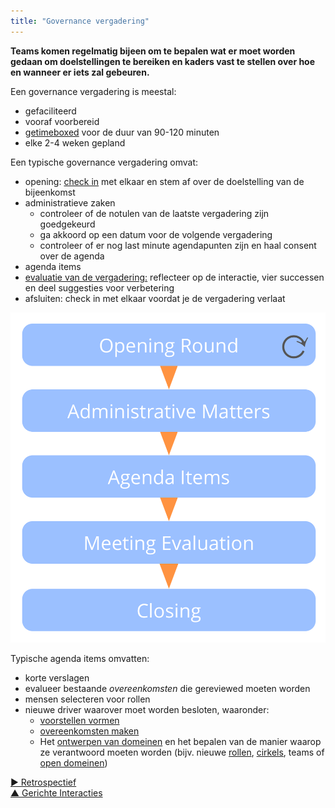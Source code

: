 ```yaml
---
title: "Governance vergadering"
---
```



**Teams komen regelmatig bijeen om te bepalen wat er moet worden gedaan om doelstellingen te bereiken en kaders vast te stellen over hoe en wanneer er iets zal gebeuren.**

Een governance vergadering is meestal:

- gefaciliteerd 
- vooraf voorbereid 
- [getimeboxed](timebox-activities.html) voor de duur van 90-120 minuten
- elke 2-4 weken gepland

Een typische governance vergadering omvat:

- opening: [check in](check-in.html) met elkaar en stem af over de doelstelling van de bijeenkomst
- administratieve zaken 
    - controleer of de notulen van de laatste vergadering zijn goedgekeurd
    - ga akkoord op een datum voor de volgende vergadering
    - controleer of er nog last minute agendapunten zijn en haal consent over de agenda
- agenda items 
- [evaluatie van de vergadering:](evaluate-meetings.html) reflecteer op de interactie, vier successen en deel suggesties voor verbetering
- afsluiten: check in met elkaar voordat je de vergadering verlaat

![Fases van een governance vergadering](img/meetings/governance-meeting.png)

Typische agenda items omvatten:

- korte verslagen 
- evalueer bestaande <dfn data-info="Overeenkomst: Een overeengekomen richtlijn, proces, beleid of protocol dat is ontworpen om de stroom van waarde zo goed mogelijk te geleiden.">overeenkomsten</dfn> die gereviewed moeten worden
- mensen selecteren voor rollen 
- nieuwe driver waarover moet worden besloten, waaronder: 
    - [voorstellen vormen](co-create-proposals.html)
    - [overeenkomsten maken](consent-decision-making.html)
    - Het [ontwerpen van domeinen](clarify-domains.html) en het bepalen van de manier waarop ze verantwoord moeten worden (bijv. nieuwe [rollen](role.html), [cirkels](circle.html), teams of [open domeinen](open-domain.html))

[&#9654; Retrospectief](retrospective.html)<br/>[&#9650; Gerichte Interacties](focused-interactions.html)

